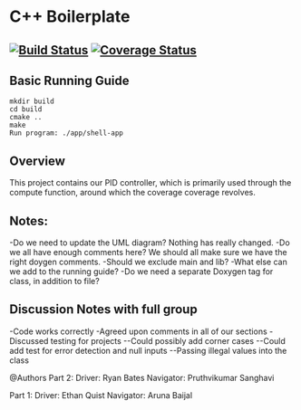 # C++ Boilerplate
[![Build Status](https://travis-ci.org/EthanQuist/Week5TDDPair1.svg?branch=master)](https://travis-ci.org/EthanQuist/Week5TDDPair1)
[![Coverage Status](https://coveralls.io/repos/github/EthanQuist/Week5TDDPair1/badge.svg?branch=master)](https://coveralls.io/github/EthanQuist/Week5TDDPair1?branch=master)
---



## Basic Running Guide
```
mkdir build
cd build
cmake ..
make
Run program: ./app/shell-app
```



## Overview

This project contains our PID controller, which is primarily used through the compute function, around which the coverage coverage revolves.

## Notes:
-Do we need to update the UML diagram?  Nothing has really changed.
-Do we all have enough comments here?  We should all make sure we have the right doygen comments.
-Should we exclude main and lib?
-What else can we add to the running guide?
-Do we need a separate Doxygen tag for class, in addition to file?

## Discussion Notes with full group
-Code works correctly
-Agreed upon comments in all of our sections
-Discussed testing for projects
--Could possibly add corner cases
--Could add test for error detection and null inputs
--Passing illegal values into the class



@Authors 
Part 2:
Driver: Ryan Bates
Navigator: Pruthvikumar Sanghavi

Part 1:
Driver: Ethan Quist
Navigator: Aruna Baijal

